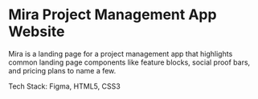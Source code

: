 # Mira Project Management App Website

Mira is a landing page for a project management app that highlights common landing page components like feature blocks, social proof bars, and pricing plans to name a few.

Tech Stack: Figma, HTML5, CSS3

